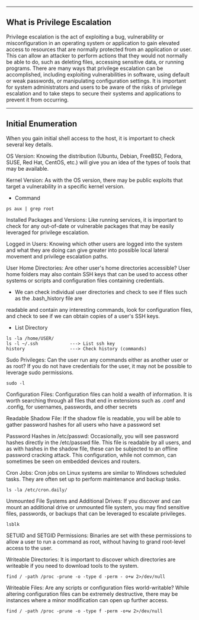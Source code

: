--- ---

<h2>What is Privilege Escalation</h2>

Privilege escalation is the act of exploiting a bug, vulnerability or misconfiguration in an operating system or application to gain elevated access to resources that are normally protected from an application or user. This can allow an attacker to perform actions that they would not normally be able to do, such as deleting files, accessing sensitive data, or running programs. There are many ways that privilege escalation can be accomplished, including exploiting vulnerabilities in software, using default or weak passwords, or manipulating configuration settings. It is important for system administrators and users to be aware of the risks of privilege escalation and to take steps to secure their systems and applications to prevent it from occurring.

---
<h2>Initial Enumeration</h2>

When you gain initial shell access to the host, it is important to check several key details.

OS Version: Knowing the distribution (Ubuntu, Debian, FreeBSD, Fedora, SUSE, Red Hat, CentOS, etc.) will give you an idea of the types of tools that may be available.

Kernel Version: As with the OS version, there may be public exploits that target a vulnerability in a specific kernel version.

- Command
```
ps aux | grep root
```


Installed Packages and Versions: Like running services, it is important to check for any out-of-date or vulnerable packages that may be easily leveraged for privilege escalation.

Logged in Users: Knowing which other users are logged into the system and what they are doing can give greater into possible local lateral movement and privilege escalation paths.

User Home Directories: Are other user's home directories accessible? User home folders may also contain SSH keys that can be used to access other systems or scripts and configuration files containing credentials.
- We can check individual user directories and check to see if files such as the .bash_history file are

readable and contain any interesting commands, look for configuration files, and check to see if we can obtain copies of a user's SSH keys.

- List Directory
```
ls -la /home/USER/
ls -l ~/.ssh            ---> List ssh key
history                 ---> Check history (commands)
```


Sudo Privileges: Can the user run any commands either as another user or as root? If you do not have credentials for the user, it may not be possible to leverage sudo permissions.

```
sudo -l
```

Configuration Files: Configuration files can hold a wealth of information. It is worth searching through all files that end in extensions such as .conf and .config, for usernames, passwords, and other secrets

Readable Shadow File: If the shadow file is readable, you will be able to gather password hashes for all users who have a password set

Password Hashes in /etc/passwd: Occasionally, you will see password hashes directly in the /etc/passwd file. This file is readable by all users, and as with hashes in the shadow file, these can be subjected to an offline password cracking attack. This configuration, while not common, can sometimes be seen on embedded devices and routers.

Cron Jobs: Cron jobs on Linux systems are similar to Windows scheduled tasks. They are often set up to perform maintenance and backup tasks.

```
ls -la /etc/cron.daily/
```


Unmounted File Systems and Additional Drives: If you discover and can mount an additional drive or unmounted file system, you may find sensitive files, passwords, or backups that can be leveraged to escalate privileges.

```
lsblk
```


SETUID and SETGID Permissions: Binaries are set with these permissions to allow a user to run a command as root, without having to grand root-level access to the user.

Writeable Directories: It is important to discover which directories are writeable if you need to download tools to the system.

```
find / -path /proc -prune -o -type d -perm - o+w 2>/dev/null
```

Writeable Files: Are any scripts or configuration files world-writable? While altering configuration files can be extremely destructive, there may be instances where a minor modification can open up further access.

```
find / -path /proc -prune -o -type f -perm -o+w 2>/dev/null
```
